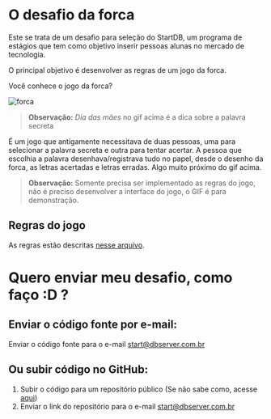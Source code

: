 # O desafio da forca

Este se trata de um desafio para seleção do StartDB, um programa de estágios que tem como objetivo inserir pessoas alunas no mercado de tecnologia.

O principal objetivo é desenvolver as regras de um jogo da forca.

Você conhece o jogo da forca?

![forca](docs/forca.gif) 

> **Observação:** *Dia das mães* no gif acima é a dica sobre a palavra secreta

É um jogo que antigamente necessitava de duas pessoas, uma para selecionar a palavra secreta e outra para tentar acertar. A pessoa que escolhia a palavra desenhava/registrava tudo no papel, desde o desenho da forca, as letras acertadas e letras erradas. Algo muito próximo do gif acima.

> **Observação:** Somente precisa ser implementado as regras do jogo, não é preciso desenvolver a interface do jogo, o GIF é para demonstração.

## Regras do jogo

As regras estão descritas [nesse arquivo](docs/Regras.md).

# Quero enviar meu desafio, como faço :D ?

## Enviar o código fonte por e-mail:

Enviar o código fonte para o e-mail start@dbserver.com.br

## Ou subir código no GitHub:

1. Subir o código para um repositório público (Se não sabe como, acesse [aqui](https://docs.github.com/pt/github/managing-files-in-a-repository/managing-files-using-the-command-line/adding-a-file-to-a-repository-using-the-command-line))
2. Enviar o link do repositório para o e-mail start@dbserver.com.br
